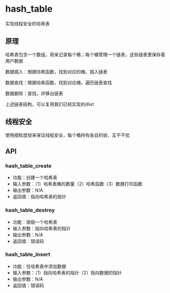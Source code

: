 # hash_table

实现线程安全的哈希表

## 原理

哈希表包含一个数组，用来记录每个桶；每个桶管理一个链表，这些链表里保存着用户数据

数据插入：根据哈希函数，找到对应的桶，插入链表

数据查找：根据哈希函数，找到对应桶，遍历链表查找

数据删除：查找，并移出链表

上述链表结构，可以复用我们已经实现的dlist

## 线程安全

使用细粒度锁来保证线程安全，每个桶持有各自的锁，互不干扰

## API

### hash_table_create

- 功能：创建一个哈希表
- 输入参数：（1）哈希表桶的数量（2）哈希函数（3）数据打印函数
- 输出参数：N/A
- 返回值：指向哈希表的指针

### hash_table_destroy

- 功能：销毁一个哈希表
- 输入参数：指向哈希表的指针
- 输出参数：N/A
- 返回值：错误码

### hash_table_insert

- 功能：往哈希表中添加数据
- 输入参数：（1）指向哈希表的指针（2）指向数据的指针
- 输出参数：N/A
- 返回值：错误码

